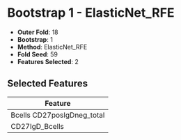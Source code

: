 # Bootstrap 1 - ElasticNet_RFE

- **Outer Fold**: 18
- **Bootstrap**: 1
- **Method**: ElasticNet_RFE
- **Fold Seed**: 59
- **Features Selected**: 2

## Selected Features

| Feature |
|---------|
| Bcells CD27posIgDneg_total |
| CD27IgD_Bcells |
